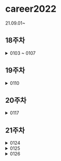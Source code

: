 # career2022
21.09.01~
## 18주차
<details>
  <summary>0103 ~ 0107</summary>
  
  - [ ] 프로젝트 마무리
  
</details>

## 19주차
<details>
  <summary>0110</summary>
  
  - [ ] 프로젝트 마무리
  - [ ] 정보처리시
  - [ ] aws 정적페이지 배포하기
  
  * cafe24 도메인 aws에서 배포하기   
  * svm인증서 레코드생성 해서 하루종일 기다리기   
  * https://aws.amazon.com/ko/premiumsupport/knowledge-center/resolve-cloudfront-bad-request-error/   
  
</details>

## 20주차
<details>
  <summary>0117</summary>
  
</details>

## 21주차
<details>
  <summary>0124</summary>
  
  - [ ] localStorage
  * 키에 데이터 쓰기   
    * localStorage.setItem("key", value);

  * 키로 부터 데이터 읽기   
    * localStorage.getItem("key");

  * 키의 데이터 삭제   
    * localStorage.removeItem("key");

  * 모든 키의 데이터 삭제   
    * localStorage.clear();

  * 저장된 키/값 쌍의 개수   
    * localStorage.length;
  
  - [ ] 불필요한 api 호출 -> 값이없다면 서버에 요청하자
  ![스크린샷 2022-01-25 오전 11 06 08](https://user-images.githubusercontent.com/81910342/150897474-ff9c3c2c-7dcb-4152-ae82-b38bd8c21690.png)

  
</details>

<details>
  <summary>0125</summary>
  
  - [ ] 정처기공부
  
</details>

<details>
  <summary>0126</summary>
  
  - [ ] 
  
</details>
